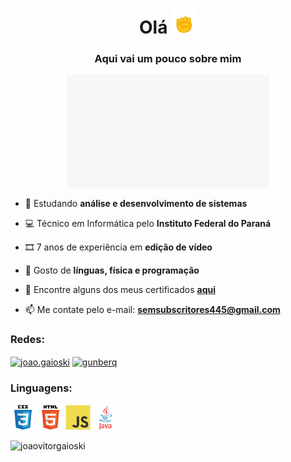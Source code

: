 <h1 align="center">Olá <img src="readme_archives/hello.webp" alt="Ola" height="40" width="40"></h1>

<h3 align="center">Aqui vai um pouco sobre mim</h3>
<p align="center">
  <img src="readme_archives/joaovitorgaioski.gif" alt="joaovitorgaioski" height="180" width="324">
</p>

- 🌱 Estudando **análise e desenvolvimento de sistemas**

- 💻 Técnico em Informática pelo **Instituto Federal do Paraná**

- 🎞️ 7 anos de experiência em **edição de vídeo**
  
- 💬 Gosto de **línguas, física e programação**

- 📜 Encontre alguns dos meus certificados <a href="https://github.com/joaovitorgaioski/joaovitorgaioski/tree/main/Certificados" target=blank>**aqui**</a>

- 📫 Me contate pelo e-mail: **semsubscritores445@gmail.com**

<h3 align="left">Redes:</h3>
<p align="left">
  <a href="https://instagram.com/joao.gaioski" target="blank"><img align="center" src="https://raw.githubusercontent.com/rahuldkjain/github-profile-readme-generator/master/src/images/icons/Social/instagram.svg" alt="joao.gaioski" height="30" width="40" /></a>
  <a href="https://www.youtube.com/@gunberq" target="blank"><img align="center" src="https://raw.githubusercontent.com/rahuldkjain/github-profile-readme-generator/master/src/images/icons/Social/youtube.svg" alt="gunberq" height="30" width="40" /></a>
</p>

<h3 align="left">Linguagens:</h3>
<p align="left">
  <img src="https://raw.githubusercontent.com/devicons/devicon/master/icons/css3/css3-original-wordmark.svg" alt="css3" width="40" height="40"/>
  <img src="https://raw.githubusercontent.com/devicons/devicon/master/icons/html5/html5-original-wordmark.svg" alt="html5" width="40" height="40"/>
  <img src="https://raw.githubusercontent.com/devicons/devicon/master/icons/javascript/javascript-original.svg" alt="javascript" width="40" height="40"/>
  <img src="https://raw.githubusercontent.com/devicons/devicon/master/icons/java/java-original-wordmark.svg" alt="java" width="40" height="40">
</p>

<p align="left"> <img src="https://komarev.com/ghpvc/?username=joaovitorgaioski&label=Visitas&color=0e75b6&style=for-the-badge" alt="joaovitorgaioski" /> </p>
